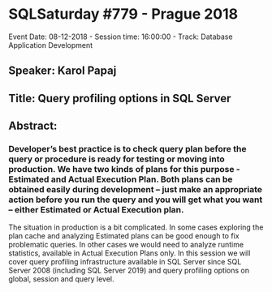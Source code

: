 # SQLSaturday #779 - Prague 2018
Event Date: 08-12-2018 - Session time: 16:00:00 - Track: Database  Application Development
## Speaker: Karol Papaj
## Title: Query profiling options in SQL Server
## Abstract:
### Developer’s best practice is to check query plan before the query or procedure is ready for testing or moving into production. We have two kinds of plans for this purpose -  Estimated and Actual Execution Plan. Both plans can be obtained easily during development – just make an appropriate action before you run the query and you will get what you want – either Estimated or Actual Execution plan.
The situation in production is a bit complicated. In some cases exploring the plan cache and analyzing Estimated plans can be good enough to fix problematic queries. In other cases we would need to analyze runtime statistics, available in Actual Execution Plans only. 
In this session we will cover query profiling infrastructure available in SQL Server since SQL Server 2008 (including SQL Server 2019) and query profiling options on global, session and query level.
